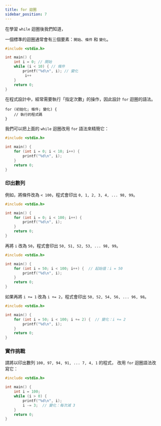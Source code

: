 ```yaml
---
title: for 迴圈
sidebar_position: 7
---
```


在學習 `while` 迴圈後我們知道，

一個標準的迴圈通常會有三個要素：`開始`、`條件` 和 `變化`。

```c
#include <stdio.h>

int main() {
    int i = 0; // 開始
    while (i < 10) { // 條件
        printf("%d\n", i); // 變化
         i++
    }
    return 0;
}
```

在程式設計中，經常需要執行「指定次數」的操作，因此設計 `for` 迴圈的語法。

```
for (初始化; 條件; 變化) {
    // 執行的程式碼
}
```

我們可以把上面的 `while` 迴圈改用 `for` 語法來精簡它：

```c
#include <stdio.h>

int main() {
    for (int i = 0; i < 10; i++) {
        printf("%d\n", i);
    }
    return 0;
}
```

### 印出數列

例如，將條件改為 `< 100`，程式會印出 `0, 1, 2, 3, 4, ... 98, 99`。

```c
#include <stdio.h>

int main() {
    for (int i = 0; i < 100; i++) {
        printf("%d\n", i);
    }
    return 0;
}
```

再將 `i` 改為 `50`，程式會印出 `50, 51, 52, 53, ... 98, 99`。

```c
#include <stdio.h>

int main() {
    for (int i = 50; i < 100; i++) {  // 起始值：i = 50
        printf("%d\n", i);
    }
    return 0;
}
```

如果再將 `i += 1` 改為 `i += 2`，程式會印出 `50, 52, 54, 56, ... 96, 98`。

```c
#include <stdio.h>

int main() {
    for (int i = 50; i < 100; i += 2) {  // 變化：i += 2
        printf("%d\n", i);
    }
    return 0;
}
```

### 實作挑戰

請將以印出數列 `100, 97, 94, 91, ... 7, 4, 1` 的程式，
改用 `for` 迴圈語法改寫它：

```c
#include <stdio.h>

int main() {
    int i = 100;
    while (i > 0) {
        printf("%d\n", i);
        i -= 3;  // 變化：每次減 3
    }
    return 0;
}
```